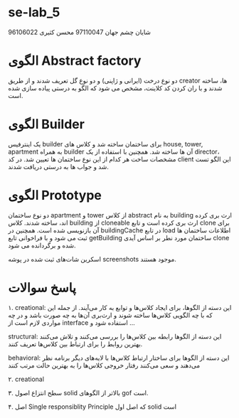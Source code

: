 # se-lab_5

شایان چشم جهان 97110047
محسن کثیری 96106022

# الگوی Abstract factory 
دو نوع درخت (ایرانی و ژاپنی) و دو نوع گل تعریف شدند و از طریق creator ها، ساخته شدند و با ران کردن کد کلاینت، مشخص می شود که الگو به درستی پیاده سازی شده است.

# الگوی Builder 
یک اینترفیس builder برای ساختمان ساخته شد و کلاس های house, tower, apartment به همراه builder آن ها ساخته شد. همچنین با استفاده از یک director، مشخصات ساخت هر کدام از این نوع ساختمان ها تعیین شد. در کد client این الگو تست شد و جواب ها به درستی دریافت شدند.

# الگوی Prototype 
دو نوع ساختمان apartment و tower از کلاس abstract به نام building ارث بری کرده اند، ساخته شدند. کلاس building از cloneable ارث بری کرده است و تابع clone برای آن بازنویسی شده است. همچنین در buildingCache در تابع load اطلاعات ساختمان ها ثبت می شود و با فراخوانی تابع getBuilding ساختمان مورد نطر بر اساس آیدی clone شده و برگردانده می شود.

اسکرین شات‌های ثبت شده در پوشه screenshots موجود هستند.


# پاسخ سوالات
۱. creational: این دسته از الگوها، برای ایجاد کلاس‌ها و توابع به کار می‌آیند. از جمله این که با چه الگویی کلاس‌ها ساخته شوند و ارث‌بری آن‌ها به چه صورت باشد و در چه مواردی لازم است از interface استفاده شود و ...

structural: این دسته از الگوها رابطه بین کلاس‌ها را بررسی می‌کنند و تلاش می‌کنند بهترین روابط را برای ارتباط بین کلاس‌ها تعریف کنند.

behavioral: این دسته از الگوها برای ساختار ارتباط کلاس‌ها با لایه‌های دیگر برنامه نظر می‌دهند و سعی می‌کنند رفتار خروجی کلاس‌ها را به بهترین حالت مرتب کنند

۲. creational

۳. سطح انتزاع اصول solid بالاتر از الگوهای gof است.

۴. اصل Single responsiblity Principle که اصل اول solid است

